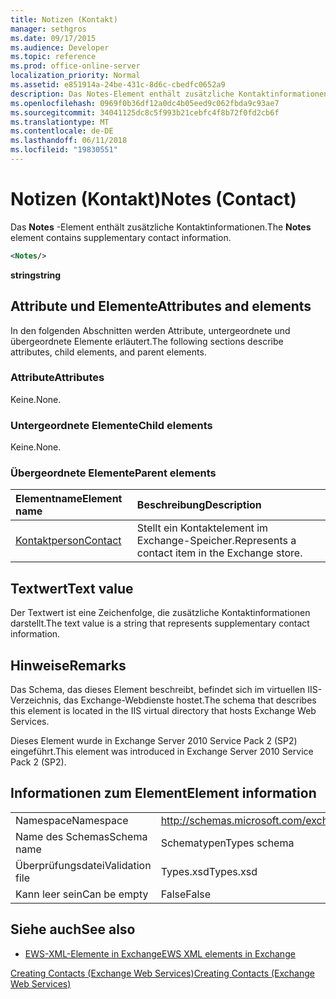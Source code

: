 ```yaml
---
title: Notizen (Kontakt)
manager: sethgros
ms.date: 09/17/2015
ms.audience: Developer
ms.topic: reference
ms.prod: office-online-server
localization_priority: Normal
ms.assetid: e851914a-24be-431c-8d6c-cbedfc0652a9
description: Das Notes-Element enthält zusätzliche Kontaktinformationen.
ms.openlocfilehash: 0969f0b36df12a0dc4b05eed9c062fbda9c93ae7
ms.sourcegitcommit: 34041125dc8c5f993b21cebfc4f8b72f0fd2cb6f
ms.translationtype: MT
ms.contentlocale: de-DE
ms.lasthandoff: 06/11/2018
ms.locfileid: "19830551"
---
```

# <a name="notes-contact"></a><span data-ttu-id="71097-103">Notizen (Kontakt)</span><span class="sxs-lookup"><span data-stu-id="71097-103">Notes (Contact)</span></span>

<span data-ttu-id="71097-104">Das **Notes** -Element enthält zusätzliche Kontaktinformationen.</span><span class="sxs-lookup"><span data-stu-id="71097-104">The **Notes** element contains supplementary contact information.</span></span> 
  
```XML
<Notes/>
```

 <span data-ttu-id="71097-105">**string**</span><span class="sxs-lookup"><span data-stu-id="71097-105">**string**</span></span>
## <a name="attributes-and-elements"></a><span data-ttu-id="71097-106">Attribute und Elemente</span><span class="sxs-lookup"><span data-stu-id="71097-106">Attributes and elements</span></span>

<span data-ttu-id="71097-107">In den folgenden Abschnitten werden Attribute, untergeordnete und übergeordnete Elemente erläutert.</span><span class="sxs-lookup"><span data-stu-id="71097-107">The following sections describe attributes, child elements, and parent elements.</span></span>
  
### <a name="attributes"></a><span data-ttu-id="71097-108">Attribute</span><span class="sxs-lookup"><span data-stu-id="71097-108">Attributes</span></span>

<span data-ttu-id="71097-109">Keine.</span><span class="sxs-lookup"><span data-stu-id="71097-109">None.</span></span>
  
### <a name="child-elements"></a><span data-ttu-id="71097-110">Untergeordnete Elemente</span><span class="sxs-lookup"><span data-stu-id="71097-110">Child elements</span></span>

<span data-ttu-id="71097-111">Keine.</span><span class="sxs-lookup"><span data-stu-id="71097-111">None.</span></span>
  
### <a name="parent-elements"></a><span data-ttu-id="71097-112">Übergeordnete Elemente</span><span class="sxs-lookup"><span data-stu-id="71097-112">Parent elements</span></span>

|<span data-ttu-id="71097-113">**Elementname**</span><span class="sxs-lookup"><span data-stu-id="71097-113">**Element name**</span></span>|<span data-ttu-id="71097-114">**Beschreibung**</span><span class="sxs-lookup"><span data-stu-id="71097-114">**Description**</span></span>|
|:-----|:-----|
|[<span data-ttu-id="71097-115">Kontaktperson</span><span class="sxs-lookup"><span data-stu-id="71097-115">Contact</span></span>](contact.md) <br/> |<span data-ttu-id="71097-116">Stellt ein Kontaktelement im Exchange-Speicher.</span><span class="sxs-lookup"><span data-stu-id="71097-116">Represents a contact item in the Exchange store.</span></span>  <br/> |
   
## <a name="text-value"></a><span data-ttu-id="71097-117">Textwert</span><span class="sxs-lookup"><span data-stu-id="71097-117">Text value</span></span>

<span data-ttu-id="71097-118">Der Textwert ist eine Zeichenfolge, die zusätzliche Kontaktinformationen darstellt.</span><span class="sxs-lookup"><span data-stu-id="71097-118">The text value is a string that represents supplementary contact information.</span></span>
  
## <a name="remarks"></a><span data-ttu-id="71097-119">Hinweise</span><span class="sxs-lookup"><span data-stu-id="71097-119">Remarks</span></span>

<span data-ttu-id="71097-120">Das Schema, das dieses Element beschreibt, befindet sich im virtuellen IIS-Verzeichnis, das Exchange-Webdienste hostet.</span><span class="sxs-lookup"><span data-stu-id="71097-120">The schema that describes this element is located in the IIS virtual directory that hosts Exchange Web Services.</span></span>
  
<span data-ttu-id="71097-121">Dieses Element wurde in Exchange Server 2010 Service Pack 2 (SP2) eingeführt.</span><span class="sxs-lookup"><span data-stu-id="71097-121">This element was introduced in Exchange Server 2010 Service Pack 2 (SP2).</span></span>
  
## <a name="element-information"></a><span data-ttu-id="71097-122">Informationen zum Element</span><span class="sxs-lookup"><span data-stu-id="71097-122">Element information</span></span>

|||
|:-----|:-----|
|<span data-ttu-id="71097-123">Namespace</span><span class="sxs-lookup"><span data-stu-id="71097-123">Namespace</span></span>  <br/> |http://schemas.microsoft.com/exchange/services/2006/types  <br/> |
|<span data-ttu-id="71097-124">Name des Schemas</span><span class="sxs-lookup"><span data-stu-id="71097-124">Schema name</span></span>  <br/> |<span data-ttu-id="71097-125">Schematypen</span><span class="sxs-lookup"><span data-stu-id="71097-125">Types schema</span></span>  <br/> |
|<span data-ttu-id="71097-126">Überprüfungsdatei</span><span class="sxs-lookup"><span data-stu-id="71097-126">Validation file</span></span>  <br/> |<span data-ttu-id="71097-127">Types.xsd</span><span class="sxs-lookup"><span data-stu-id="71097-127">Types.xsd</span></span>  <br/> |
|<span data-ttu-id="71097-128">Kann leer sein</span><span class="sxs-lookup"><span data-stu-id="71097-128">Can be empty</span></span>  <br/> |<span data-ttu-id="71097-129">False</span><span class="sxs-lookup"><span data-stu-id="71097-129">False</span></span>  <br/> |
   
## <a name="see-also"></a><span data-ttu-id="71097-130">Siehe auch</span><span class="sxs-lookup"><span data-stu-id="71097-130">See also</span></span>



- [<span data-ttu-id="71097-131">EWS-XML-Elemente in Exchange</span><span class="sxs-lookup"><span data-stu-id="71097-131">EWS XML elements in Exchange</span></span>](ews-xml-elements-in-exchange.md)


[<span data-ttu-id="71097-132">Creating Contacts (Exchange Web Services)</span><span class="sxs-lookup"><span data-stu-id="71097-132">Creating Contacts (Exchange Web Services)</span></span>](http://msdn.microsoft.com/library/4845917e-70d1-481c-bbd7-011ec6571789%28Office.15%29.aspx)

